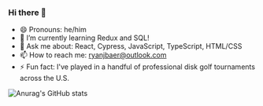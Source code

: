 ### Hi there 👋

- 😄 Pronouns: he/him
- 🌱 I’m currently learning Redux and SQL!
- 💬 Ask me about: React, Cypress, JavaScript, TypeScript, HTML/CSS
- 📫 How to reach me: ryanjbaer@outlook.com
- ⚡ Fun fact: I've played in a handful of professional disk golf tournaments across the U.S. 

![Anurag's GitHub stats](https://github-readme-stats.vercel.app/api?username=RyanBaer42&show_icons=true&theme=radical)
